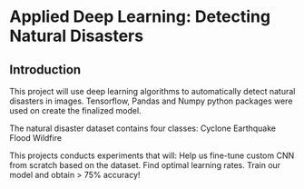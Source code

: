 # Applied Deep Learning: Detecting Natural Disasters

## Introduction
This project will use deep learning algorithms to automatically detect natural disasters in images. Tensorflow, Pandas and Numpy python packages were used on create the finalized model. 

The natural disaster dataset contains four classes:
Cyclone
Earthquake
Flood
Wildfire

This projects conducts experiments that will:
Help us fine-tune custom CNN from scratch based on the dataset.
Find optimal learning rates.
Train our model and obtain > 75% accuracy!
